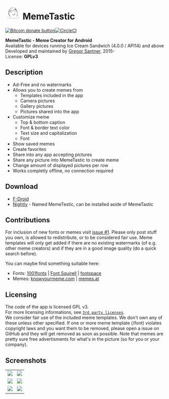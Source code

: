 # ![App icon](https://raw.githubusercontent.com/gsantner/memetastic/master/app/src/main/res/drawable-mdpi/ic_launcher.png "App Icon") MemeTastic

<span class="badge-bitcoin"><a href="https://gsantner.github.io/donate/#donate" title="Donate once-off to this project using Bitcoin"><img src="https://img.shields.io/badge/bitcoin-donate-yellow.svg" alt="Bitcoin donate button" /></a></span>[![CircleCI](https://circleci.com/gh/gsantner/memetastic.svg?style=shield)](https://circleci.com/gh/gsantner/memetastic)

**MemeTastic - Meme Creator for Android**  
Available for devices running Ice Cream Sandwich (4.0.0 / API14) and above  
Developed and maintained by [Gregor Santner](<https://gsantner.github.io>), 2015-  
License: **GPLv3**  

## Description
* Ad-Free and no watermarks
* Allows you to create memes from
  * Templates included in the app
  * Camera pictures
  * Gallery pictures
  * Pictures shared into the app
* Customize meme
  * Top & bottom caption
  * Font & border text color
  * Text size and capitalization
  * Font
* Show saved memes
* Create favorites
* Share into any app accepting pictures
* Share any picture into MemeTastic to create meme
* Change amount of displayed pictures per row
* Works completly offline, no connection required

## Download
* [F-Droid](https://f-droid.org/repository/browse/?fdid=io.github.gsantner.memetastic)
* [Nightly](https://gsantner.gitlab.io/fdroid/latest/io.github.gsantner.memetastic.test.apk) - Named MemeTestic, can be installed aside of MemeTastic

## Contributions
For inclusion of new fonts or memes visit [issue #1](https://github.com/gsantner/memetastic/issues/1).
Please only post stuff you own, is allowed to redistribute, or to be considered fair use.
Meme templates will only get added if there are no existing watermarks (of e.g. other meme creators) 
and if they are in a good image quality (do a quick search before).

You can maybe find something suitable here:  
* Fonts: [1001fonts](http://www.1001fonts.com) | [Font Squirell](https://www.fontsquirrel.com/fonts/list/find_fonts?filter%5Blicense%5D%5B0%5D=app&filter%5Blicense%5D%5B1%5D=open&q%5Bterm%5D=&q%5Bsearch_check%5D=Y) | [fontspace](http://www.fontspace.com/) 
* Memes: [knowyourmeme.com](http://knowyourmeme.com) | [memes.at](http://www.memes.at/)


## Licensing
The code of the app is licensed GPL v3.  
For more licensing informations, see [`3rd party licenses`](/app/src/main/res/raw/licenses_3rd_party.md).  
We consider fair use of the included meme templates. We don't own any of these unless
other specified. If one or more meme template (/font) violates copyright laws and 
you want them to be removed, please open a issue on GitHub and they will get 
removed as soon as possible. Note that memes are pretty sure free
advertisments for what's in the picture (so for you or your company).



## Screenshots
<table>
  <tr>
    <td> <img src="https://cloud.githubusercontent.com/assets/6735650/23828355/81b1f37e-06cf-11e7-8aec-537fb376ae80.png" /> </td>
    <td> <img src="https://cloud.githubusercontent.com/assets/6735650/23828358/81bd3eaa-06cf-11e7-944d-40918a651434.png" /> </td>
  </tr><tr>
    <td> <img src="https://cloud.githubusercontent.com/assets/6735650/23828357/81bb3a42-06cf-11e7-97b8-7abfb791dcab.png" /> </td>
    <td> <img src="https://cloud.githubusercontent.com/assets/6735650/23828356/81b5cf3a-06cf-11e7-8796-8b903b5c8e43.png" /> </td>
  </tr><tr>
    <td> <img src="https://cloud.githubusercontent.com/assets/6735650/23828354/81ae7cb2-06cf-11e7-8eee-66e6af799c1c.png" /> </td>
    <td> <img src="https://cloud.githubusercontent.com/assets/6735650/23828353/81ab1342-06cf-11e7-8e60-bcbbb28d7465.png" /> </td>
  </tr>
</table>
